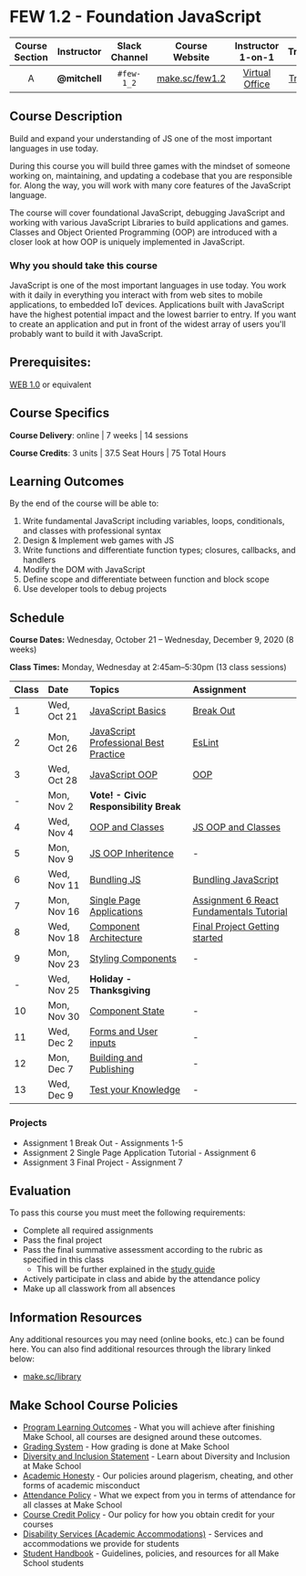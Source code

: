 # FEW 1.2 - Foundation JavaScript

| Course Section | Instructor | Slack Channel | Course Website | Instructor 1-on-1 | Tracker |
| :---: | :---: | :---: | :---: | :---: | :---: |
| A | **@mitchell** | `#few-1_2` | [make.sc/few1.2](https://make.sc/few1.2) | [Virtual Office](https://make.sc/mitchell-zoom) | [Tracker](https://docs.google.com/spreadsheets/d/1t88XMzn6LieVWLkR4KBi7_XHW-4-YxxxjviY16MJq1c/edit?usp=sharing) |

## Course Description

Build and expand your understanding of JS one of the most important languages in use today. 

During this course you will build three games with the mindset of someone working on, maintaining, and updating a codebase that you are responsible for. Along the way, you will work with many core features of the JavaScript language.

The course will cover foundational JavaScript, debugging JavaScript and working with various JavaScript Libraries to build applications and games. Classes and Object Oriented Programming (OOP) are introduced with a closer look at how OOP is uniquely implemented in JavaScript.  

### Why you should take this course

JavaScript is one of the most important languages in use today. You work with it daily in everything you interact with from web sites to mobile applications, to embedded IoT devices. Applications built with JavaScript have the highest potential impact and the lowest barrier to entry. If you want to create an application and put in front of the widest array of users you'll probably want to build it with JavaScript.

## Prerequisites:  

[WEB 1.0](https://github.com/Make-School-Courses/WEB-1.0-Web-Foundations) or equivalent

## Course Specifics

**Course Delivery**: online | 7 weeks | 14 sessions

**Course Credits**: 3 units | 37.5 Seat Hours | 75 Total Hours

## Learning Outcomes

By the end of the course will be able to:

1. Write fundamental JavaScript including variables, loops, conditionals, and classes with professional syntax
1. Design & Implement web games with JS
1. Write functions and differentiate function types; closures, callbacks, and handlers
1. Modify the DOM with JavaScript
1. Define scope and differentiate between function and block scope
1. Use developer tools to debug projects

## Schedule

**Course Dates:** Wednesday, October 21 – Wednesday, December 9, 2020 (8 weeks)

**Class Times:** Monday, Wednesday at 2:45am–5:30pm (13 class sessions)

| Class | Date | Topics | Assignment |
|:------|:-----|:-------|:-----------|
|  1 |  Wed, Oct 21  | [JavaScript Basics](Lessons/Lesson-01.md) | [Break Out](Assignments/Assignment-1-Break-Out.md) | 
|  2 |  Mon, Oct 26  | [JavaScript Professional Best Practice](Lessons/Lesson-02.md) | [EsLint](Assignments/Assignment-2-EsLint.md) |
|  3 |  Wed, Oct 28  | [JavaScript OOP](Lessons/Lesson-03.md) | [OOP](Assignments/Assignment-3-OOP.md) |
|  - |  Mon, Nov 2              | **Vote! - Civic Responsibility Break** |
|  4 |  Wed, Nov 4   | [OOP and Classes](Lessons/Lesson-04.md) | [JS OOP and Classes](Assignments/Assignment-4-Inheritance.md) |
|  5 |  Mon, Nov 9   | [JS OOP Inheritence](Lessons/Lesson-05.md) | - |
|  6 |  Wed, Nov 11  | [Bundling JS](Lessons/Lesson-06.md) | [Bundling JavaScript](Assignments/Assignment-5-bundling.md) |
|  7 |  Mon, Nov 16  | [Single Page Applications](Lessons/Lesson-07.md) | [Assignment 6 React Fundamentals Tutorial](Assignments/Assignment-6-react-fundamentals.md) |
|  8 |  Wed, Nov 18  | [Component Architecture](Lessons/Lesson-08.md) | [Final Project Getting started](./Assignments/Assignment-7-fina-project.md) |
|  9 |  Mon, Nov 23 | [Styling Components](Lessons/Lesson-09.md) | - |
|  - |  Wed, Nov 25               | **Holiday - Thanksgiving** |
| 10 |  Mon, Nov 30  | [Component State](Lessons/Lesson-10.md) | - | 
| 11 |  Wed, Dec 2  | [Forms and User inputs](Lessons/Lesson-11.md) | - | 
| 12 |  Mon, Dec 7 | [Building and Publishing](Lessons/Lesson-12.md) | - | 
| 13 |  Wed, Dec 9  | [Test your Knowledge](Lessons/Lesson-13.md) | - | 

<!-- | 14 | Thu, May 14 | [Present your work](Lessons/Lesson-14.md) | - | -->

### Projects

- Assignment 1 Break Out - Assignments 1-5
- Assignment 2 Single Page Application Tutorial - Assignment 6
- Assignment 3 Final Project - Assignment 7

## Evaluation

To pass this course you must meet the following requirements:

- Complete all required assignments 
- Pass the final project
- Pass the final summative assessment according to the rubric as specified in this class
    - This will be further explained in the [study guide](ADD_STUDY_GUIDE_LNK)
- Actively participate in class and abide by the attendance policy
- Make up all classwork from all absences

##  Information Resources

Any additional resources you may need (online books, etc.) can be found here. You can also find additional resources through the library linked below:

- [make.sc/library](http://make.sc/library)

## Make School Course Policies

- [Program Learning Outcomes](https://make.sc/program-learning-outcomes) - What you will achieve after finishing Make School, all courses are designed around these outcomes.
- [Grading System](https://make.sc/grading-system) - How grading is done at Make School
- [Diversity and Inclusion Statement](https://make.sc/diversity-and-inclusion-statement) - Learn about Diversity and Inclusion at Make School
- [Academic Honesty](https://make.sc/academic-honesty-policy) - Our policies around plagerism, cheating, and other forms of academic misconduct 
- [Attendance Policy](https://make.sc/attendance-policy) - What we expect from you in terms of attendance for all classes at Make School
- [Course Credit Policy](https://make.sc/course-credit-policy) - Our policy for how you obtain credit for your courses
- [Disability Services (Academic Accommodations)](https://make.sc/disability-services) - Services and accommodations we provide for students
- [Student Handbook](https://make.sc/student-handbook) - Guidelines, policies, and resources for all Make School students
